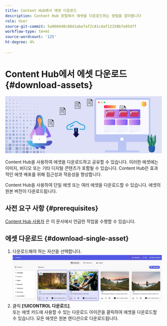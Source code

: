 ```yaml
---
title: Content Hub에서 에셋 다운로드
description: Content Hub 포털에서 에셋을 다운로드하는 방법을 알아봅니다
role: User
source-git-commit: 5a968440c8841abe7af2c81c4af12258b7e4547f
workflow-type: tm+mt
source-wordcount: '125'
ht-degree: 4%

---
```


# Content Hub에서 에셋 다운로드 {#download-assets}

<!-- ![Download assets](assets/download-asset.jpg) -->
![자산 다운로드](assets/download-asset-genstudio.jpeg)

Content Hub을 사용하여 에셋을 다운로드하고 공유할 수 있습니다. 이러한 에셋에는 이미지, 비디오 또는 기타 디지털 콘텐츠가 포함될 수 있습니다. Content Hub은 효과적인 에셋 배포를 위해 접근성과 적응성을 향상합니다.

Content Hub을 사용하여 단일 에셋 또는 여러 에셋을 다운로드할 수 있습니다. 에셋의 원본 버전이 다운로드됩니다.

## 사전 요구 사항 {#prerequisites}

[Content Hub 사용자](deploy-content-hub.md#onboard-content-hub-users) 은 이 문서에서 언급한 작업을 수행할 수 있습니다.

## 에셋 다운로드 {#download-single-asset}

1. 다운로드해야 하는 자산을 선택합니다.
   ![단일 자산 다운로드](assets/download-assets-new.jpg)
1. 클릭 **[!UICONTROL 다운로드]**. <br> 또는 에셋 카드에 사용할 수 있는 다운로드 아이콘을 클릭하여 에셋을 다운로드할 수 있습니다.
모든 에셋은 원본 렌디션으로 다운로드됩니다.
